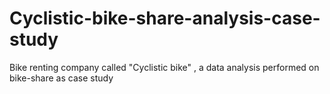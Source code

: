 # Cyclistic-bike-share-analysis-case-study
Bike renting company called "Cyclistic bike" , a data analysis performed on bike-share as case study 
